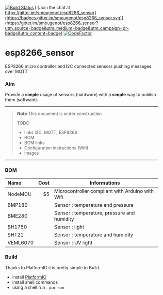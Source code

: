 [![Build Status](https://travis-ci.org/smougenot/esp8266_sensor.svg?branch=master)](https://travis-ci.org/smougenot/esp8266_sensor)
[![Join the chat at https://gitter.im/smougenot/esp8266_sensor](https://badges.gitter.im/smougenot/esp8266_sensor.svg)](https://gitter.im/smougenot/esp8266_sensor?utm_source=badge&utm_medium=badge&utm_campaign=pr-badge&utm_content=badge)
[![CodeFactor](https://www.codefactor.io/repository/github/smougenot/esp8266_sensor/badge)](https://www.codefactor.io/repository/github/smougenot/esp8266_sensor)

# esp8266_sensor

ESP8266 micro controller and I2C connected sensors pushing messages over MQTT


### Aim
Provide a **simple** usage of sensors (hardware) with a **simple** way to publish them (software).

----

>**Note**
> This document is under construction
>
> TODO:
>- links I2C, MQTT, ESP8266
>- BOM
>- BOM links
>- Configuration instructions (Wifi)
>- images

----

### BOM

| Name     | Cost  | Informations   |
| :------- | ----: | ---- |
| NodeMCU  | $5    | Microcontroller compliant with Arduino with Wifi     |
| BMP180   |       | Sensor : temperature and pressure |
| BME280   |       | Sensor : temperature, pressure and humidity |
| BH1750   |       | Sensor : light |
| SHT21    |       | Sensor : temperature and humidity  |
| VEML6070 |       | Sensor : UV light |

### Build

Thanks to PlatformIO it is pretty simple to Build.
* install [PlatformIO](http://platformio.org/platformio-ide)
* install shell commands
* using a shell run : 
```pio run```
